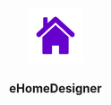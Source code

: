 <div align="center">
 <img src="docs/img/eHomeDesignerIcon.png" weight="100px" height="100px" />
 <h2>eHomeDesigner</h2>
</div>